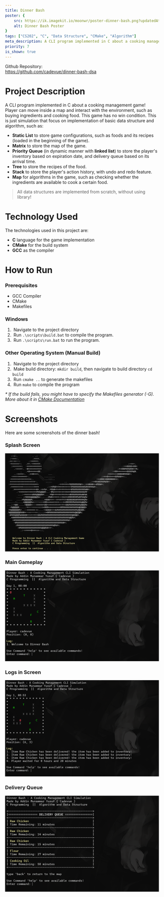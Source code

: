 ```yaml
---
title: Dinner Bash
poster: {
    src: https://ik.imagekit.io/moonwr/poster-dinner-bash.png?updatedAt=1739448445546&,
    alt: Dinner Bash Poster
}
tags: ["CS202", "C", "Data Structure", "CMake", "Algorithm"]
meta_description: A CLI program implemented in C about a cooking management game! Player can move inside a map and interact with the environment, such as buying ingredients and cooking food. This game has no win condition. This is just simulation that focus on implementation of basic data structure and algorithm. Addin Munawwar (Cadevue).
priority: 7
is_shown: true
---
```


Github Repository: <br>
https://github.com/cadevue/dinner-bash-dsa
<br>

<!-- # About This Project 
This program is part of my Computer Science Study at Bandung Institute of Technology. The specific course related to this project is IF2110 Algorithm and Data Structure. The full specification of the project is available in [this drive](https://drive.google.com/file/d/1gQeH-QhoDWDdYWXeJJNCYY1YflFZMYGT/view?usp=sharing), although it is available in Indonesian only.

This project was originally assigned at the 3rd semester, but I decided to redo the entire project (February 2025) from scratch to improve the code quality and to basically to re-learn C, and of course data structure and algorithm. I could say that this code is much cleaner and more organized than the original one!

I also want to credit the people who contributed in the original project:
- [Brian Kheng](https://github.com/briankheng)
- [Jericho Russel Sebastian](https://github.com/JerichoFletcher)
- [Arleen Chrysantha Gunardi](https://github.com/arleenchr)
- [Hobert Anthony Jonatan](https://github.com/HobertJ) -->


# Project Description 
A CLI program implemented in C about a cooking management game! Player can move inside a map and interact with the environment, such as buying ingredients and cooking food. This game has no win condition. This is just simulation that focus on implementation of basic data structure and algorithm, such as:

- **Static List** to store game configurations, such as foods and its recipes (loaded in the beginning of the game).
- **Matrix** to store the map of the game.
- **Priority Queue** (in dynamic manner with **linked list**) to store the player's inventory based on expiration date, and delivery queue based on its arrival time.
- **Tree** to store the recipes of the food.
- **Stack** to store the player's action history, with undo and redo feature.
- **Map** for algorithms in the game, such as checking whether the ingredients are available to cook a certain food.

> All data structures are implemented from scratch, without using library!

# Technology Used
The technologies used in this project are:
- **C** language for the game implementation
- **CMake** for the build system
- **GCC** as the compiler


# How to Run
### Prerequisites
- GCC Compiler
- CMake
- Makefiles

### Windows
1. &nbsp;Navigate to the project directory
2. &nbsp;Run `.\scripts\build.bat` to compile the program.
3. &nbsp;Run `.\scripts\run.bat` to run the program.

### Other Operating System (Manual Build)
1. &nbsp;Navigate to the project directory
2. &nbsp;Make build directory: `mkdir build`, then navigate to build directory `cd build`
3. &nbsp;Run `cmake ..` to generate the makefiles
4. &nbsp;Run `make` to compile the program


*\* If the build fails, you might have to specify the Makefiles generator (-G). More about it in [CMake Documentation](https://cmake.org/cmake/help/latest/manual/cmake-generators.7.html)*

# Screenshots 
Here are some screenshots of the dinner bash!

### Splash Screen
![Screenshot of Dinner Bash - Splash Screen](../../assets/project/dinner-bash/splash-screen.png)

### Main Gameplay
![Screenshot of Dinner Bash - Main Gameplay](../../assets/project/dinner-bash/main-gameplay.png)

### Logs in Screen
![Screenshot of Dinner Bash - Logs](../../assets/project/dinner-bash/logs.png)

### Delivery Queue
![Screenshot of Dinner Bash - Delivery Queue](../../assets/project/dinner-bash/delivery.png)